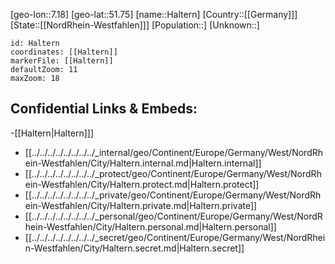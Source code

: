 ﻿---
location: [51.75,7.18]
mapzoom: [7,12] 
mapmarker: city 
type: City
tags:
- geo/City


SpocWebEntityId: 30736
isDeleted: false
confidential: public

---
[geo-lon::7.18]
[geo-lat::51.75]
[name::Haltern]
[Country::[[Germany]]]
[State::[[NordRhein-Westfahlen]]]
[Population::]
[Unknown::]


```leaflet
id: Haltern
coordinates: [[Haltern]]
markerFile: [[Haltern]]
defaultZoom: 11 
maxZoom: 18
```


## Confidential Links & Embeds: 
-[[Haltern|Haltern]]] 
- [[../../../../../../../../_internal/geo/Continent/Europe/Germany/West/NordRhein-Westfahlen/City/Haltern.internal.md|Haltern.internal]] 
- [[../../../../../../../../_protect/geo/Continent/Europe/Germany/West/NordRhein-Westfahlen/City/Haltern.protect.md|Haltern.protect]] 
- [[../../../../../../../../_private/geo/Continent/Europe/Germany/West/NordRhein-Westfahlen/City/Haltern.private.md|Haltern.private]] 
- [[../../../../../../../../_personal/geo/Continent/Europe/Germany/West/NordRhein-Westfahlen/City/Haltern.personal.md|Haltern.personal]] 
- [[../../../../../../../../_secret/geo/Continent/Europe/Germany/West/NordRhein-Westfahlen/City/Haltern.secret.md|Haltern.secret]] 
